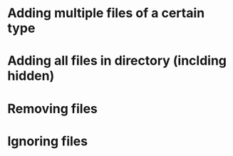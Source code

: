 # Adding multiple files of a certain type

# Adding all files in directory (inclding hidden)

# Removing files

# Ignoring files